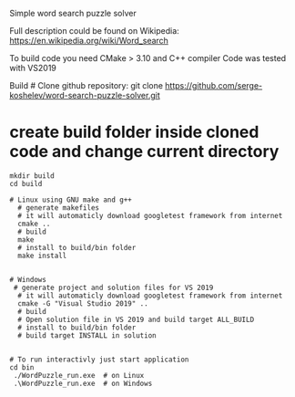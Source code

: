 Simple word search puzzle solver

Full description could be found on Wikipedia:
https://en.wikipedia.org/wiki/Word_search

To build code you need CMake > 3.10 and C++ compiler
Code was tested with VS2019

Build
	# Clone github repository:
	git clone https://github.com/serge-koshelev/word-search-puzzle-solver.git

   # create build folder inside cloned code and change current directory
	mkdir build
	cd build

	# Linux using GNU make and g++
	  # generate makefiles
	  # it will automaticly download googletest framework from internet
	  cmake ..
	  # build
	  make
	  # install to build/bin folder
	  make install


	# Windows 
     # generate project and solution files for VS 2019
	  # it will automaticly download googletest framework from internet
	  cmake -G "Visual Studio 2019" ..
	  # build
	  # Open solution file in VS 2019 and build target ALL_BUILD
	  # install to build/bin folder
	  # build target INSTALL in solution


    # To run interactivly just start application 
    cd bin
	 ./WordPuzzle_run.exe  # on Linux
	 .\WordPuzzle_run.exe  # on Windows
